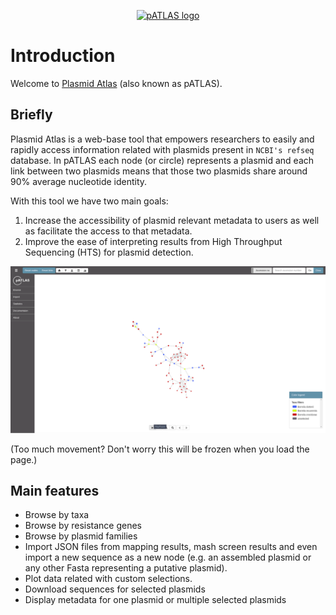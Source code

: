 <p align="center">
  <a href=#>
    <img height="200" width="400" title="pATLAS" alt="pATLAS logo"
    src="https://raw.githubusercontent.com/tiagofilipe12/pATLAS/master/docs/gitbook/images/pATLAS_black.png"/>
  </a>
  <br/>
</p>

# Introduction

Welcome to [Plasmid Atlas](http://www.patlas.site) (also known as pATLAS).

## Briefly

Plasmid Atlas is a web-base tool that empowers researchers to easily and rapidly access
information related with plasmids present in `NCBI's refseq` database.
In pATLAS each node (or circle) represents
a plasmid and each link between two plasmids means that those two plasmids
share around 90% average nucleotide identity.

With this tool we have two main goals:

1. Increase the accessibility of plasmid relevant metadata to users as
well as facilitate the access to that metadata.
2. Improve the ease of interpreting results from High Throughput Sequencing
   (HTS) for plasmid detection.

![](gitbook/images/patlas.gif)

(Too much movement? Don't worry this will be frozen when you load the page.)

## Main features

* Browse by taxa
* Browse by resistance genes
* Browse by plasmid families
* Import JSON files from mapping results, mash screen results and even
import a new sequence as a new node (e.g. an assembled plasmid or any
other Fasta representing a putative plasmid).
* Plot data related with custom selections.
* Download sequences for selected plasmids
* Display metadata for one plasmid or multiple selected plasmids